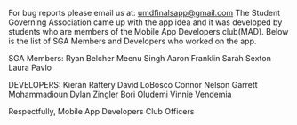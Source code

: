 For bug reports please email us at: umdfinalsapp@gmail.com
The Student Governing Association came up with the app idea and it was developed by students who are members of the Mobile App Developers club(MAD). Below is the list of SGA Members and Developers who worked on the app.

SGA Members:
Ryan Belcher
Meenu Singh
Aaron Franklin
Sarah Sexton
Laura Pavlo

DEVELOPERS:
Kieran Raftery
David LoBosco
Connor Nelson
Garrett Mohammadioun
Dylan Zingler
Bori Oludemi
Vinnie Vendemia

Respectfully,
Mobile App Developers Club Officers

